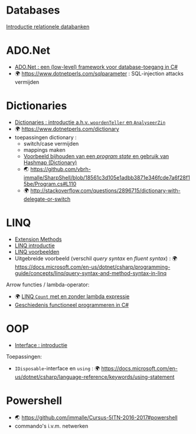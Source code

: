 # Databases

[Introductie relationele databanken](Database/Intro.md)

# ADO.Net

- [ADO.Net : een (low-level) framework voor database-toegang in C#](CSharp/ADONetInterfaces.md)
- :earth_africa: https://www.dotnetperls.com/sqlparameter : SQL-injection attacks vermijden

# Dictionaries

- [Dictionaries : introductie a.h.v. `woordenTeller` en `AnalyseerZin`](CSharp/DictionaryIntro.md)
- :earth_africa: https://www.dotnetperls.com/dictionary
- toepassingen dictionary :
    - switch/case vermijden
    - mappings maken
    - [Voorbeeld bijhouden van een *program state* en gebruik van Hashmap (Dictionary)](CSharp/Voorbeelden/)
    - :earth_asia: https://github.com/vbrh-immalle/SharpShell/blob/18561c3d105e1adbb3871e346fcde7a6f28f15be/Program.cs#L110
    - :earth_africa: http://stackoverflow.com/questions/2896715/dictionary-with-delegate-or-switch

# LINQ

- [Extension Methods](CSharp/ExtensionMethods.md)
- [LINQ introductie](CSharp/LINQIntro.md)
- [LINQ voorbeelden](CSharp/LINQExamples.md)
- Uitgebreide voorbeeld (verschil *query syntax* en *fluent syntax*) : :earth_africa: https://docs.microsoft.com/en-us/dotnet/csharp/programming-guide/concepts/linq/query-syntax-and-method-syntax-in-linq

Arrow functies / lambda-operator:

- :earth_africa: [LINQ `Count` met en zonder lambda expressie](https://dotnetfiddle.net/o5T9Dl)
- [Geschiedenis functioneel programmeren in C#](CSharp/LambdaOperator.md)

# OOP

- [Interface : introductie](CSharp/InterfacesIntro.md)

Toepassingen:

- `IDisposable`-interface en `using` : :earth_africa: https://docs.microsoft.com/en-us/dotnet/csharp/language-reference/keywords/using-statement

# Powershell

- :earth_asia: https://github.com/immalle/Cursus-5ITN-2016-2017#powershell
- commando's i.v.m. netwerken
